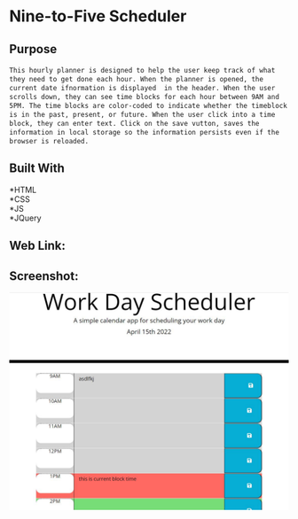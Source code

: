 # Nine-to-Five Scheduler

## Purpose
    This hourly planner is designed to help the user keep track of what they need to get done each hour. When the planner is opened, the current date ifnormation is displayed  in the header. When the user scrolls down, they can see time blocks for each hour between 9AM and 5PM. The time blocks are color-coded to indicate whether the timeblock is in the past, present, or future. When the user click into a time block, they can enter text. Click on the save vutton, saves the information in local storage so the information persists even if the browser is reloaded.

## Built With
*HTML</br>
*CSS</br>
*JS</br>
*JQuery</br>

## Web Link:

## Screenshot:
![nine-five-Screenshot](./Calendar-screenshot.JPG)